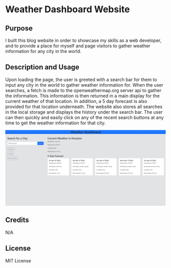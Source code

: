 # Weather Dashboard Website

## Purpose

I built this blog website in order to showcase my skills as a web developer, and to provide a place for myself and page visitors to gather weather information for any city in the world.

## Description and Usage

Upon loading the page, the user is greeted with a search bar for them to input any city in the world to gather weather information for. When the user searches, a fetch is made to the openweathermap.org server api to gather the information. This information is then returned in a main display for the current weather of that location. In addition, a 5 day forecast is also provided for that location underneath. The website also stores all searches in the local storage and displays the history under the search bar. The user can then quickly and easily click on any of the recent search buttons at any time to get the weather information for that city. 

![home page snip](<Screenshot 2024-04-11 220248.png>)

## Credits

N/A

## License

MIT License